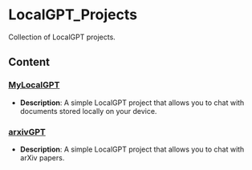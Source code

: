 # LocalGPT_Projects

Collection of LocalGPT projects.

## Content

### [MyLocalGPT](./MyLocalGPT/)
- **Description**: A simple LocalGPT project that allows you to chat with documents stored locally on your device.

### [arxivGPT](./arxivGPT/)
- **Description**: A simple LocalGPT project that allows you to chat with arXiv papers.